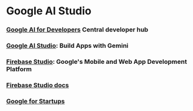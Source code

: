 # **Google AI Studio**

### [Google AI for Developers](https://ai.google.dev/) Central developer hub
### [Google AI Studio](https://aistudio.google.com/apps): Build Apps with Gemini 
### [Firebase Studio](https://firebase.google.com/): Google's Mobile and Web App Development Platform
### [Firebase Studio docs](https://firebase.google.com/docs/studio)
### [Google for Startups](https://startup.google.com/gemini)
